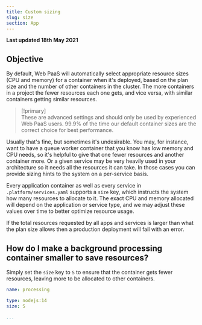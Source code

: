 ```yaml
---
title: Custom sizing
slug: size
section: App
---
```


**Last updated 18th May 2021**



## Objective  

By default, Web PaaS will automatically select appropriate resource sizes (CPU and memory) for a container when it's deployed, based on the plan size and the number of other containers in the cluster.  The more containers in a project the fewer resources each one gets, and vice versa, with similar containers getting similar resources.

> [!primary]  
> These are advanced settings and should only be used by experienced Web PaaS users.  99.9% of the time our default container sizes are the correct choice for best performance.
> 

Usually that's fine, but sometimes it's undesirable.  You may, for instance, want to have a queue worker container that you know has low memory and CPU needs, so it's helpful to give that one fewer resources and another container more.  Or a given service may be very heavily used in your architecture so it needs all the resources it can take.  In those cases you can provide sizing hints to the system on a per-service basis.

Every application container as well as every service in `.platform/services.yaml` supports a `size` key, which instructs the system how many resources to allocate to it.  The exact CPU and memory allocated will depend on the application or service type, and we may adjust these values over time to better optimize resource usage.



If the total resources requested by all apps and services is larger than what the plan size allows then a production deployment will fail with an error.



## How do I make a background processing container smaller to save resources?

Simply set the `size` key to `S` to ensure that the container gets fewer resources, leaving more to be allocated to other containers.

```yaml
name: processing

type: nodejs:14
size: S

...
```
